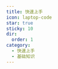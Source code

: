 ```yaml
---
title: 快速上手
icon: laptop-code
star: true
sticky: 10
dir:
  order: 1
category:
  - 快速上手
  - 基础知识
---
```


<VPBanner
    title="UJava"
    content="如果您没有架构经验，可先从设计模式开始~"
    logo="./light.svg"
    :actions='[
        {
            text: "设计模式",
            link:"/design/",
        },
    ]'
/>
